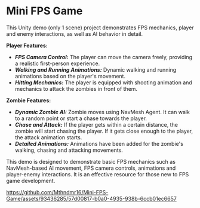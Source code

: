 # Mini FPS Game
 This Unity demo (only 1 scene) project demonstrates FPS mechanics, player and enemy interactions, as well as AI behavior in detail.  

****Player Features:****

* ***FPS Camera Control:*** The player can move the camera freely, providing a realistic first-person experience.
* ***Walking and Running Animations:*** Dynamic walking and running animations based on the player's movement.
* ***Hitting Mechanics:*** The player is equipped with shooting animation and mechanics to attack the zombies in front of them.



****Zombie Features:****

* ***Dynamic Zombie AI:*** Zombie moves using NavMesh Agent. It can walk to a random point or start a chase towards the player.
* ***Chase and Attack:*** If the player gets within a certain distance, the zombie will start chasing the player. If it gets close enough to the player, the attack animation starts.
* ***Detailed Animations:*** Animations have been added for the zombie's walking, chasing and attacking movements.


This demo is designed to demonstrate basic FPS mechanics such as NavMesh-based AI movement, FPS camera controls, animations and player-enemy interactions. It is an effective resource for those new to FPS game development.






https://github.com/Mthndmr16/Mini-FPS-Game/assets/93436285/57d00817-b0a0-4935-938b-6ccb01ec6657

